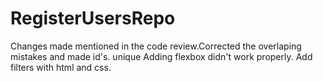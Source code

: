 # RegisterUsersRepo

Changes made mentioned in the code review.Corrected the overlaping mistakes and made id's. unique Adding flexbox didn't work properly.
Add filters with html and css.